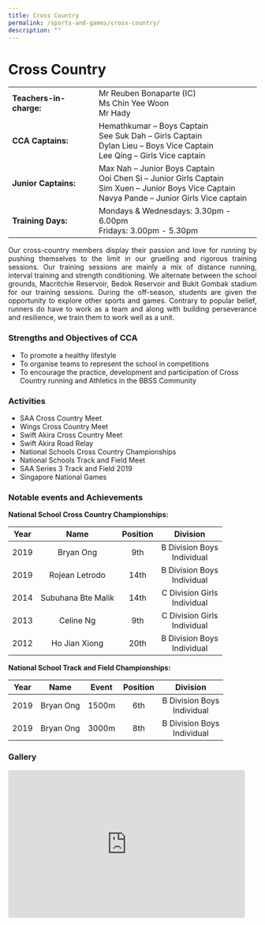 ```yaml
---
title: Cross Country
permalink: /sports-and-games/cross-country/
description: ""
---
```

# Cross Country

|                     |                                     |
|---------------------|-------------------|
| **Teachers-in-charge:** | Mr Reuben Bonaparte (IC) <br>Ms Chin Yee Woon<br>Mr Hady                                                                                             |
| **CCA Captains:**       | Hemathkumar – Boys Captain<br>See Suk Dah – Girls Captain<br>Dylan Lieu – Boys Vice Captain<br>Lee Qing – Girls Vice captain                          |
| **Junior Captains:**    | Max Nah – Junior Boys Captain<br>Ooi Chen Si – Junior Girls Captain<br>Sim Xuen – Junior Boys Vice Captain<br>Navya Pande – Junior Girls Vice captain |
| **Training Days:**      | Mondays &amp; Wednesdays: 3.30pm - 6.00pm<br>Fridays: 3.00pm - 5.30pm             |


<p style="text-align: justify;">Our cross-country members display their passion and love for running by pushing themselves to the limit in our gruelling and rigorous training sessions. Our training sessions are mainly a mix of distance running, interval training and strength conditioning. We alternate between the school grounds, Macritchie Reservoir, Bedok Reservoir and Bukit Gombak stadium for our training sessions. During the off-season, students are given the opportunity to explore other sports and games. Contrary to popular belief, runners do have to work as a team and along with building perseverance and resilience, we train them to work well as a unit.</p>

### **Strengths and Objectives of CCA**

* To promote a healthy lifestyle
* To organise teams to represent the school in competitions
* To encourage the practice, development and participation of Cross Country running and Athletics in the BBSS Community

### **Activities**

* SAA Cross Country Meet
* Wings Cross Country Meet
* Swift Akira Cross Country Meet
* Swift Akira Road Relay
* National Schools Cross Country Championships
* National Schools Track and Field Meet
* SAA Series 3 Track and Field 2019
* Singapore National Games

### **Notable events and Achievements**

**National School Cross Country Championships:**

| Year |        Name        | Position |             Division            |
|:----:|:------------------:|:--------:|:-------------------------------:|
| 2019 |      Bryan Ong     |    9th   |  B Division Boys <br>Individual |
| 2019 |   Rojean Letrodo   |   14th   |  B Division Boys <br>Individual |
| 2014 | Subuhana Bte Malik |   14th   | C Division Girls <br>Individual |
| 2013 |      Celine Ng     |    9th   | C Division Girls <br>Individual |
| 2012 |    Ho Jian Xiong   |   20th   |  B Division Boys <br>Individual |

**National School Track and Field Championships:**

| Year |    Name   | Event | Position |            Division            |
|:----:|:---------:|:-----:|:--------:|:------------------------------:|
| 2019 | Bryan Ong | 1500m |    6th   | B Division Boys <br>Individual |
| 2019 | Bryan Ong | 3000m |    8th   | B Division Boys <br>Individual |

### Gallery
<iframe allowfullscreen="true" height="299" width="480" frameborder="0" src="https://docs.google.com/presentation/d/e/2PACX-1vSGJodxFae4cEx9MRvoA4Fe6JLGm5DaggKb-zKh0MvB2Nj5LULKR_-Zj4HaKshubp_H52veYaDJGYtM/embed?start=true&amp;loop=true&amp;delayms=3000"></iframe>